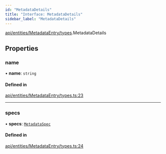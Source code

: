 ```yaml
---
id: "MetadataDetails"
title: "Interface: MetadataDetails"
sidebar_label: "MetadataDetails"
---
```


[api/entities/MetadataEntry/types](../../../../../../modules/API/Entities/MetadataEntry/Types/Types.md).MetadataDetails

## Properties

### name

• **name**: `string`

#### Defined in

[api/entities/MetadataEntry/types.ts:23](https://github.com/PolymeshAssociation/polymesh-sdk/blob/c53723bab/src/api/entities/MetadataEntry/types.ts#L23)

___

### specs

• **specs**: [`MetadataSpec`](../MetadataSpec/MetadataSpec.md)

#### Defined in

[api/entities/MetadataEntry/types.ts:24](https://github.com/PolymeshAssociation/polymesh-sdk/blob/c53723bab/src/api/entities/MetadataEntry/types.ts#L24)
